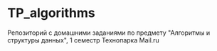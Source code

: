 # TP_algorithms
Репозиторий с домашними заданиями по предмету "Алгоритмы и структуры данных", 1 семестр Технопарка Mail.ru
